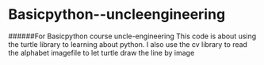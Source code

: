 # Basicpython--uncleengineering
######For Basicpython course uncle-engineering
This code is about using the turtle library to learning about python. I also use the cv library to read the alphabet imagefile to let turtle draw the line by image
